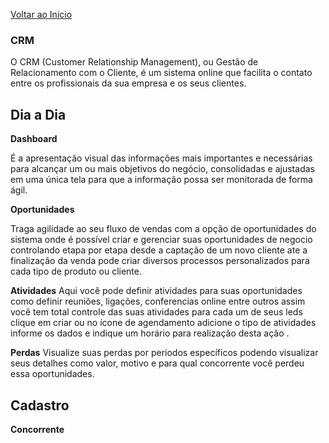[Voltar ao Inicio](../../)

 ### CRM
 O CRM (Customer Relationship Management), ou Gestão de Relacionamento com o Cliente, é um sistema online que facilita o contato entre os profissionais da sua empresa e os seus clientes.

## Dia a Dia
**Dashboard**

É a apresentação visual das informações mais importantes e necessárias para alcançar um ou mais objetivos do negócio, consolidadas e ajustadas em uma única tela para que a informação possa ser monitorada de forma ágil.

**Oportunidades**

Traga agilidade ao seu fluxo de vendas com a opção de oportunidades do sistema onde é possível criar e gerenciar suas oportunidades de negocio controlando etapa por etapa desde a captação de um novo cliente ate a finalização da venda pode criar diversos processos personalizados para cada tipo de produto ou cliente.  

**Atividades**
Aqui você pode definir atividades para suas oportunidades como definir reuniões, ligações, conferencias online entre outros assim você tem total controle das suas atividades para cada um de seus leds clique em criar ou no ícone de agendamento adicione o tipo de atividades informe os dados e indique um horário para realização desta ação .

**Perdas**
Visualize suas perdas por periodos específicos podendo visualizar seus detalhes como valor, motivo e para qual concorrente você perdeu essa oportunidades.

## Cadastro
**Concorrente**
